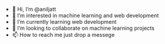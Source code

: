 - 👋 Hi, I’m @aniljatt
- 👀 I’m interested in machine learning and web development
- 🌱 I’m currently learning web development
- 💞️ I’m looking to collaborate on machine learning projects
- 📫 How to reach me just drop a messege
